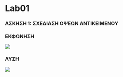 # Lab01
### ΑΣΚΗΣΗ 1: ΣΧΕΔΙΑΣΗ ΟΨΕΩΝ ΑΝΤΙΚΕΙΜΕΝΟΥ

### ΕΚΦΩΝΗΣΗ
![](/1_Β.png)

### ΛΥΣΗ
![](/1_Β_LYSH.png)

